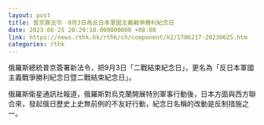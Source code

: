 ```yaml
---
layout: post
title: 普京簽法令　9月3日為反日本軍國主義戰爭勝利紀念日
date: 2023-06-25 20:29:10.000000000 +08:00
link: https://news.rthk.hk/rthk/ch/component/k2/1706217-20230625.htm
categories: rthk
---
```


俄羅斯總統普京簽署新法令，把9月3日「二戰結束紀念日」，更名為「反日本軍國主義戰爭勝利紀念日暨二戰結束紀念日」。

俄羅斯衛星通訊社報道，俄羅斯對烏克蘭開展特別軍事行動後，日本方面與西方聯合來，發起俄日歷史上史無前例的不友好行動，紀念日名稱的改動是反制措施之一。

